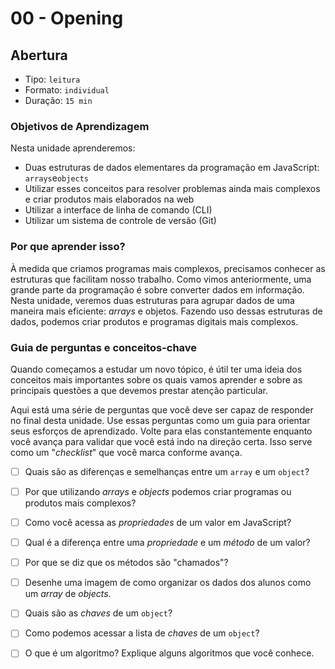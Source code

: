 # 00 - Opening

## Abertura

* Tipo: `leitura`
* Formato: `individual`
* Duração: `15 min`

### Objetivos de Aprendizagem

Nesta unidade aprenderemos:

* Duas estruturas de dados elementares da programação em JavaScript: `arrays`e`objects`
* Utilizar esses conceitos para resolver problemas ainda mais complexos e criar produtos mais elaborados na web
* Utilizar a interface de linha de comando \(CLI\)
* Utilizar um sistema de controle de versão \(Git\)

### Por que aprender isso?

À medida que criamos programas mais complexos, precisamos conhecer as estruturas que facilitam nosso trabalho. Como vimos anteriormente, uma grande parte da programação é sobre converter dados em informação. Nesta unidade, veremos duas estruturas para agrupar dados de uma maneira mais eficiente: _arrays_ e objetos. Fazendo uso dessas estruturas de dados, podemos criar produtos e programas digitais mais complexos.

### Guia de perguntas e conceitos-chave

Quando começamos a estudar um novo tópico, é útil ter uma ideia dos conceitos mais importantes sobre os quais vamos aprender e sobre as principais questões a que devemos prestar atenção particular.

Aqui está uma série de perguntas que você deve ser capaz de responder no final desta unidade. Use essas perguntas como um guia para orientar seus esforços de aprendizado. Volte para elas constantemente enquanto você avança para validar que você está indo na direção certa. Isso serve como um "_checklist_" que você marca conforme avança.

* [ ] Quais são as diferenças e semelhanças entre um `array` e um `object`?
* [ ] Por que utilizando _arrays_ e _objects_ podemos criar programas ou produtos mais complexos?
* [ ] Como você acessa as _propriedades_ de um valor em JavaScript?
* [ ] Qual é a diferença entre uma _propriedade_ e um _método_ de um valor?
* [ ] Por que se diz que os métodos são "chamados"?
* [ ] Desenhe uma imagem de como organizar os dados dos alunos como um _array_  de _objects_.
* [ ] Quais são as _chaves_ de um `object`?
* [ ] Como podemos acessar a lista de _chaves_ de um `object`?
* [ ] O que é um algoritmo? Explique alguns algoritmos que você conhece.


